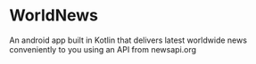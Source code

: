# WorldNews
 An android app built in Kotlin that delivers latest worldwide news conveniently to you using an API from newsapi.org
